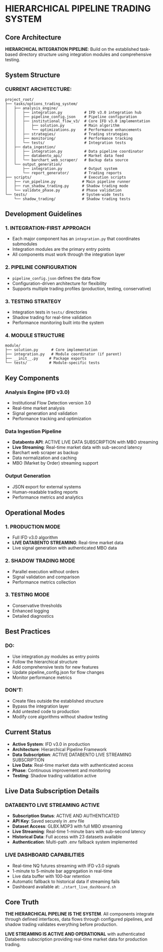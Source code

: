 # HIERARCHICAL PIPELINE TRADING SYSTEM

## Core Architecture
**HIERARCHICAL INTEGRATION PIPELINE**: Build on the established task-based directory structure using integration modules and comprehensive testing.

## System Structure

### **CURRENT ARCHITECTURE**:
```
project_root/
├── tasks/options_trading_system/
│   ├── analysis_engine/
│   │   ├── integration.py          # IFD v3.0 integration hub
│   │   ├── pipeline_config.json    # Pipeline configuration
│   │   ├── institutional_flow_v3/  # Core IFD v3.0 implementation
│   │   │   ├── solution.py         # Main algorithm
│   │   │   └── optimizations.py    # Performance enhancements
│   │   ├── strategies/             # Trading strategies
│   │   ├── monitoring/             # Performance tracking
│   │   └── tests/                  # Integration tests
│   ├── data_ingestion/
│   │   ├── integration.py          # Data pipeline coordinator
│   │   ├── databento_api/          # Market data feed
│   │   └── barchart_web_scraper/   # Backup data source
│   └── output_generation/
│       ├── integration.py          # Output system
│       └── report_generator/       # Trading reports
├── scripts/                        # Execution scripts
│   ├── run_pipeline.py            # Main pipeline runner
│   ├── run_shadow_trading.py      # Shadow trading mode
│   └── validate_phase.py          # Phase validation
└── tests/                         # System-wide tests
    └── shadow_trading/            # Shadow trading tests
```

## Development Guidelines

### **1. INTEGRATION-FIRST APPROACH**
- Each major component has an `integration.py` that coordinates submodules
- Integration modules are the primary entry points
- All components must work through the integration layer

### **2. PIPELINE CONFIGURATION**
- `pipeline_config.json` defines the data flow
- Configuration-driven architecture for flexibility
- Supports multiple trading profiles (production, testing, conservative)

### **3. TESTING STRATEGY**
- Integration tests in `tests/` directories
- Shadow trading for real-time validation
- Performance monitoring built into the system

### **4. MODULE STRUCTURE**
```
module/
├── solution.py      # Core implementation
├── integration.py   # Module coordinator (if parent)
├── __init__.py     # Package exports
└── tests/          # Module-specific tests
```

## Key Components

### **Analysis Engine (IFD v3.0)**
- Institutional Flow Detection version 3.0
- Real-time market analysis
- Signal generation and validation
- Performance tracking and optimization

### **Data Ingestion Pipeline**
- **Databento API**: ACTIVE LIVE DATA SUBSCRIPTION with MBO streaming
- **Live Streaming**: Real-time market data with sub-second latency
- Barchart web scraper as backup
- Data normalization and caching
- MBO (Market by Order) streaming support

### **Output Generation**
- JSON export for external systems
- Human-readable trading reports
- Performance metrics and analytics

## Operational Modes

### **1. PRODUCTION MODE**
- Full IFD v3.0 algorithm
- **LIVE DATABENTO STREAMING**: Real-time market data
- Live signal generation with authenticated MBO data

### **2. SHADOW TRADING MODE**
- Parallel execution without orders
- Signal validation and comparison
- Performance metrics collection

### **3. TESTING MODE**
- Conservative thresholds
- Enhanced logging
- Detailed diagnostics

## Best Practices

### **DO**:
- Use integration.py modules as entry points
- Follow the hierarchical structure
- Add comprehensive tests for new features
- Update pipeline_config.json for flow changes
- Monitor performance metrics

### **DON'T**:
- Create files outside the established structure
- Bypass the integration layer
- Add untested code to production
- Modify core algorithms without shadow testing

## Current Status
- **Active System**: IFD v3.0 in production
- **Architecture**: Hierarchical Pipeline Framework
- **Data Subscription**: ACTIVE DATABENTO LIVE STREAMING SUBSCRIPTION
- **Live Data**: Real-time market data with authenticated access
- **Phase**: Continuous improvement and monitoring
- **Testing**: Shadow trading validation active

## Live Data Subscription Details

### **DATABENTO LIVE STREAMING ACTIVE**
- **Subscription Status**: ACTIVE AND AUTHENTICATED
- **API Key**: Saved securely in .env file
- **Dataset Access**: GLBX.MDP3 with full MBO streaming
- **Live Streaming**: Real-time 1-minute bars with sub-second latency
- **Historical Data**: Full access with 23 datasets available
- **Authentication**: Multi-path .env fallback system implemented

### **LIVE DASHBOARD CAPABILITIES**
- Real-time NQ futures streaming with IFD v3.0 signals
- 1-minute to 5-minute bar aggregation in real-time
- Live data buffer with 100-bar retention
- Automatic fallback to historical data if streaming fails
- Dashboard available at: `./start_live_dashboard.sh`

## Core Truth
**THE HIERARCHICAL PIPELINE IS THE SYSTEM**. All components integrate through defined interfaces, data flows through configured pipelines, and shadow trading validates everything before production.

**LIVE STREAMING IS ACTIVE AND OPERATIONAL** with authenticated Databento subscription providing real-time market data for production trading.
